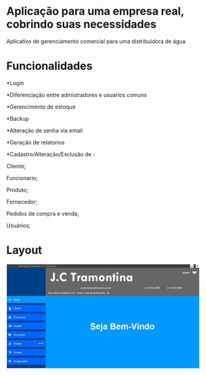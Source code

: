 # Aplicação para uma empresa real, cobrindo suas necessidades
Aplicativo de gerenciamento comercial para uma distribuidora de água

# Funcionalidades
*Login

*Diferenciação entre admistradores e usuarios comuns

*Gerencimento de estoque

*Backup

*Alteração de senha via email

*Geração de relatorios

*Cadastro/Alteração/Exclusão de :

Cliente;

Funcionario;

Produto;

Fornecedor;

Pedidos de compra e venda,

Usuários;

# Layout
![alt text](https://github.com/EfraimFelix/DistribuidoraDeBebidas/blob/master/imagens/Sejabemvindo.png)
